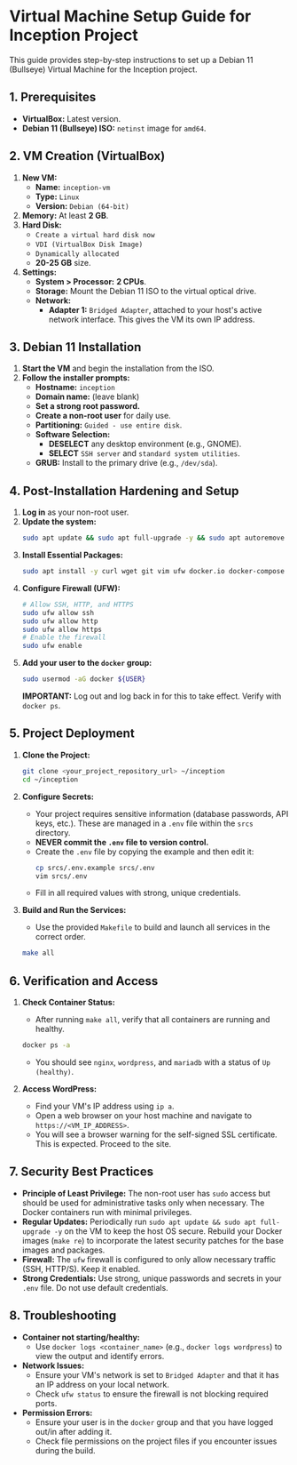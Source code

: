# Virtual Machine Setup Guide for Inception Project

This guide provides step-by-step instructions to set up a Debian 11 (Bullseye) Virtual Machine for the Inception project.

## 1. Prerequisites

*   **VirtualBox:** Latest version.
*   **Debian 11 (Bullseye) ISO:** `netinst` image for `amd64`.

## 2. VM Creation (VirtualBox)

1.  **New VM:**
    *   **Name:** `inception-vm`
    *   **Type:** `Linux`
    *   **Version:** `Debian (64-bit)`
2.  **Memory:** At least **2 GB**.
3.  **Hard Disk:**
    *   `Create a virtual hard disk now`
    *   `VDI (VirtualBox Disk Image)`
    *   `Dynamically allocated`
    *   **20-25 GB** size.
4.  **Settings:**
    *   **System > Processor:** **2 CPUs**.
    *   **Storage:** Mount the Debian 11 ISO to the virtual optical drive.
    *   **Network:**
        *   **Adapter 1:** `Bridged Adapter`, attached to your host's active network interface. This gives the VM its own IP address.

## 3. Debian 11 Installation

1.  **Start the VM** and begin the installation from the ISO.
2.  **Follow the installer prompts:**
    *   **Hostname:** `inception`
    *   **Domain name:** (leave blank)
    *   **Set a strong root password.**
    *   **Create a non-root user** for daily use.
    *   **Partitioning:** `Guided - use entire disk`.
    *   **Software Selection:**
        *   **DESELECT** any desktop environment (e.g., GNOME).
        *   **SELECT** `SSH server` and `standard system utilities`.
    *   **GRUB:** Install to the primary drive (e.g., `/dev/sda`).

## 4. Post-Installation Hardening and Setup

1.  **Log in** as your non-root user.
2.  **Update the system:**
    ```bash
    sudo apt update && sudo apt full-upgrade -y && sudo apt autoremove -y
    ```
3.  **Install Essential Packages:**
    ```bash
    sudo apt install -y curl wget git vim ufw docker.io docker-compose
    ```
4.  **Configure Firewall (UFW):**
    ```bash
    # Allow SSH, HTTP, and HTTPS
    sudo ufw allow ssh
    sudo ufw allow http
    sudo ufw allow https
    # Enable the firewall
    sudo ufw enable
    ```
5.  **Add your user to the `docker` group:**
    ```bash
    sudo usermod -aG docker ${USER}
    ```
    **IMPORTANT:** Log out and log back in for this to take effect. Verify with `docker ps`.

## 5. Project Deployment

1.  **Clone the Project:**
    ```bash
    git clone <your_project_repository_url> ~/inception
    cd ~/inception
    ```
2.  **Configure Secrets:**
    *   Your project requires sensitive information (database passwords, API keys, etc.). These are managed in a `.env` file within the `srcs` directory.
    *   **NEVER commit the `.env` file to version control.**
    *   Create the `.env` file by copying the example and then edit it:
        ```bash
        cp srcs/.env.example srcs/.env
        vim srcs/.env
        ```
    *   Fill in all required values with strong, unique credentials.

3.  **Build and Run the Services:**
    *   Use the provided `Makefile` to build and launch all services in the correct order.
    ```bash
    make all
    ```

## 6. Verification and Access

1.  **Check Container Status:**
    *   After running `make all`, verify that all containers are running and healthy.
    ```bash
    docker ps -a
    ```
    *   You should see `nginx`, `wordpress`, and `mariadb` with a status of `Up (healthy)`.

2.  **Access WordPress:**
    *   Find your VM's IP address using `ip a`.
    *   Open a web browser on your host machine and navigate to `https://<VM_IP_ADDRESS>`.
    *   You will see a browser warning for the self-signed SSL certificate. This is expected. Proceed to the site.

## 7. Security Best Practices

*   **Principle of Least Privilege:** The non-root user has `sudo` access but should be used for administrative tasks only when necessary. The Docker containers run with minimal privileges.
*   **Regular Updates:** Periodically run `sudo apt update && sudo apt full-upgrade -y` on the VM to keep the host OS secure. Rebuild your Docker images (`make re`) to incorporate the latest security patches for the base images and packages.
*   **Firewall:** The `ufw` firewall is configured to only allow necessary traffic (SSH, HTTP/S). Keep it enabled.
*   **Strong Credentials:** Use strong, unique passwords and secrets in your `.env` file. Do not use default credentials.

## 8. Troubleshooting

*   **Container not starting/healthy:**
    *   Use `docker logs <container_name>` (e.g., `docker logs wordpress`) to view the output and identify errors.
*   **Network Issues:**
    *   Ensure your VM's network is set to `Bridged Adapter` and that it has an IP address on your local network.
    *   Check `ufw status` to ensure the firewall is not blocking required ports.
*   **Permission Errors:**
    *   Ensure your user is in the `docker` group and that you have logged out/in after adding it.
    *   Check file permissions on the project files if you encounter issues during the build.
